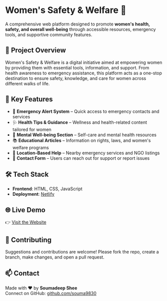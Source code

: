 # Women's Safety & Welfare 🌸

A comprehensive web platform designed to promote **women's health, safety, and overall well-being** through accessible resources, emergency tools, and supportive community features.

## 🌟 Project Overview

Women's Safety & Welfare is a digital initiative aimed at empowering women by providing them with essential tools, information, and support. From health awareness to emergency assistance, this platform acts as a one-stop destination to ensure safety, knowledge, and care for women across different walks of life.

## 🧩 Key Features

- 🚨 **Emergency Alert System** – Quick access to emergency contacts and services
- 🩺 **Health Tips & Guidance** – Wellness and health-related content tailored for women
- 🧠 **Mental Well-being Section** – Self-care and mental health resources
- 📚 **Educational Articles** – Information on rights, laws, and women's welfare programs
- 📍 **Location-Based Help** – Nearby emergency services and NGO listings
- 📝 **Contact Form** – Users can reach out for support or report issues

## 🛠️ Tech Stack

- **Frontend**: HTML, CSS, JavaScript
- **Deployment**: [Netlify](https://netlify.com)

## 🌐 Live Demo

👉 [Visit the Website](https://womensafetywellfare.netlify.app/)

## 🤝 Contributing

Suggestions and contributions are welcome! Please fork the repo, create a branch, make changes, and open a pull request.

## 📫 Contact

Made with ❤️ by **Soumadeep Shee**  
Connect on GitHub: [github.com/souma9830](https://github.com/souma9830)

